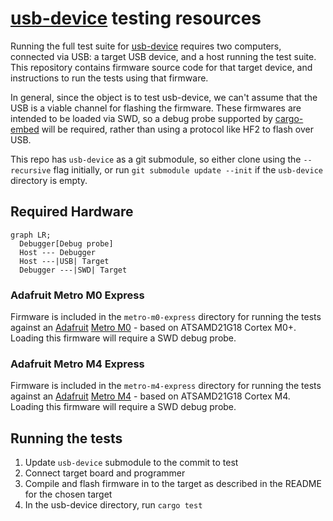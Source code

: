 # [usb-device](https://github.com/rust-embedded-community/usb-device) testing resources
Running the full test suite for [usb-device](https://github.com/rust-embedded-community/usb-device) requires two computers, connected via USB: a target USB device, and a host running the test suite.  This repository contains firmware source code for that target device, and instructions to run the tests using that firmware.

In general, since the object is to test usb-device, we can't assume that the USB is a viable channel for flashing the firmware.  These firmwares are intended to be loaded via SWD, so a debug probe supported by [cargo-embed](https://github.com/probe-rs/cargo-embed) will be required, rather than using a protocol like HF2 to flash over USB.

This repo has `usb-device` as a git submodule, so either clone using the `--recursive` flag initially, or run `git submodule update --init` if the `usb-device` directory is empty.

## Required Hardware

```mermaid
graph LR;
  Debugger[Debug probe]
  Host --- Debugger
  Host ---|USB| Target
  Debugger ---|SWD| Target
```

### Adafruit Metro M0 Express

Firmware is included in the `metro-m0-express` directory for running the tests against an [Adafruit](https://www.adafruit.com/) [Metro M0](https://www.adafruit.com/product/3505) - based on ATSAMD21G18 Cortex M0+.  Loading this firmware will require a SWD debug probe.

### Adafruit Metro M4 Express

Firmware is included in the `metro-m4-express` directory for running the tests against an [Adafruit](https://www.adafruit.com/) [Metro M4](https://www.adafruit.com/product/3382) - based on ATSAMD21G18 Cortex M4.  Loading this firmware will require a SWD debug probe.

## Running the tests

 1. Update `usb-device` submodule to the commit to test
 2. Connect target board and programmer
 3. Compile and flash firmware in to the target as described in the README for the chosen target
 4. In the usb-device directory, run `cargo test`
